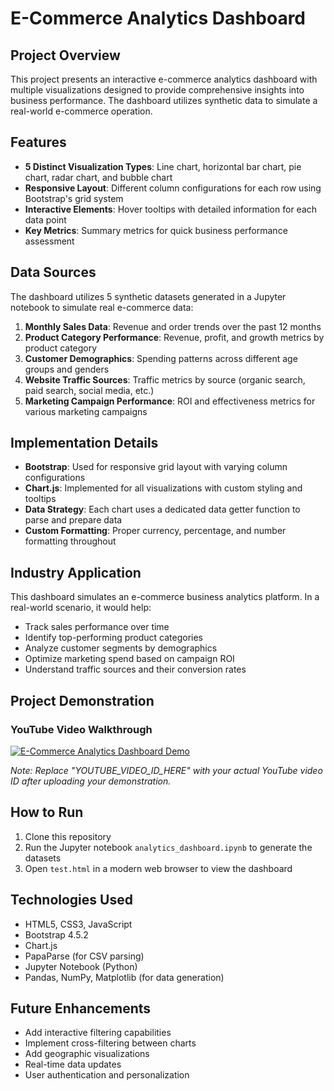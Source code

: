 # E-Commerce Analytics Dashboard

## Project Overview
This project presents an interactive e-commerce analytics dashboard with multiple visualizations designed to provide comprehensive insights into business performance. The dashboard utilizes synthetic data to simulate a real-world e-commerce operation.

## Features
- **5 Distinct Visualization Types**: Line chart, horizontal bar chart, pie chart, radar chart, and bubble chart
- **Responsive Layout**: Different column configurations for each row using Bootstrap's grid system
- **Interactive Elements**: Hover tooltips with detailed information for each data point
- **Key Metrics**: Summary metrics for quick business performance assessment

## Data Sources
The dashboard utilizes 5 synthetic datasets generated in a Jupyter notebook to simulate real e-commerce data:

1. **Monthly Sales Data**: Revenue and order trends over the past 12 months
2. **Product Category Performance**: Revenue, profit, and growth metrics by product category
3. **Customer Demographics**: Spending patterns across different age groups and genders
4. **Website Traffic Sources**: Traffic metrics by source (organic search, paid search, social media, etc.)
5. **Marketing Campaign Performance**: ROI and effectiveness metrics for various marketing campaigns

## Implementation Details
- **Bootstrap**: Used for responsive grid layout with varying column configurations
- **Chart.js**: Implemented for all visualizations with custom styling and tooltips
- **Data Strategy**: Each chart uses a dedicated data getter function to parse and prepare data
- **Custom Formatting**: Proper currency, percentage, and number formatting throughout

## Industry Application
This dashboard simulates an e-commerce business analytics platform. In a real-world scenario, it would help:
- Track sales performance over time
- Identify top-performing product categories
- Analyze customer segments by demographics
- Optimize marketing spend based on campaign ROI
- Understand traffic sources and their conversion rates

## Project Demonstration

### YouTube Video Walkthrough
[![E-Commerce Analytics Dashboard Demo](http://img.youtube.com/vi/YOUTUBE_VIDEO_ID_HERE/0.jpg)](http://www.youtube.com/watch?v=YOUTUBE_VIDEO_ID_HERE "E-Commerce Analytics Dashboard Demo")

*Note: Replace "YOUTUBE_VIDEO_ID_HERE" with your actual YouTube video ID after uploading your demonstration.*

## How to Run
1. Clone this repository
2. Run the Jupyter notebook `analytics_dashboard.ipynb` to generate the datasets
3. Open `test.html` in a modern web browser to view the dashboard

## Technologies Used
- HTML5, CSS3, JavaScript
- Bootstrap 4.5.2
- Chart.js
- PapaParse (for CSV parsing)
- Jupyter Notebook (Python)
- Pandas, NumPy, Matplotlib (for data generation)

## Future Enhancements
- Add interactive filtering capabilities
- Implement cross-filtering between charts
- Add geographic visualizations
- Real-time data updates
- User authentication and personalization
